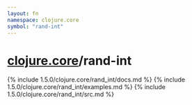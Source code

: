 ```yaml
---
layout: fn
namespace: clojure.core
symbol: "rand-int"
---
```


# [clojure.core](../)/rand-int

{% include 1.5.0/clojure.core/rand_int/docs.md %}
{% include 1.5.0/clojure.core/rand_int/examples.md %}
{% include 1.5.0/clojure.core/rand_int/src.md %}

